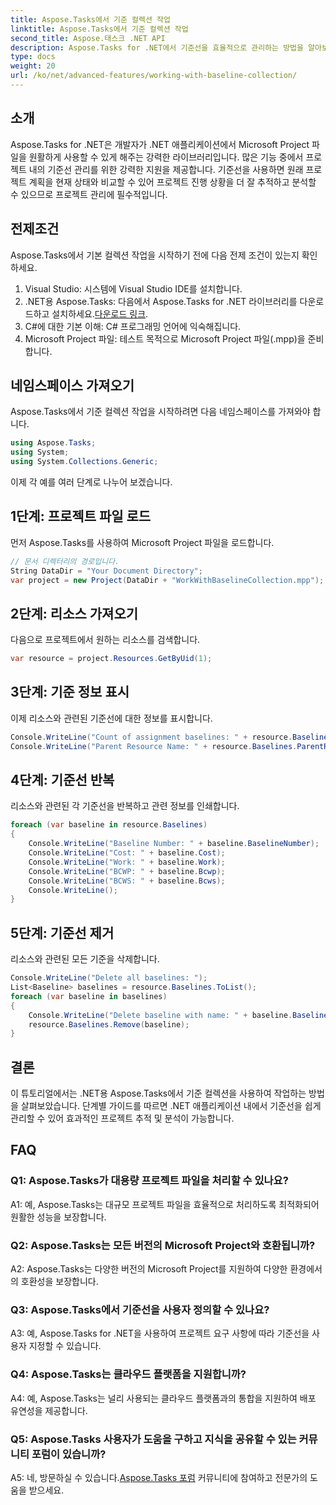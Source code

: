```yaml
---
title: Aspose.Tasks에서 기준 컬렉션 작업
linktitle: Aspose.Tasks에서 기준 컬렉션 작업
second_title: Aspose.태스크 .NET API
description: Aspose.Tasks for .NET에서 기준선을 효율적으로 관리하는 방법을 알아보세요. 단계별 안내를 보려면 포괄적인 튜토리얼을 따르세요.
type: docs
weight: 20
url: /ko/net/advanced-features/working-with-baseline-collection/
---
```

## 소개

Aspose.Tasks for .NET은 개발자가 .NET 애플리케이션에서 Microsoft Project 파일을 원활하게 사용할 수 있게 해주는 강력한 라이브러리입니다. 많은 기능 중에서 프로젝트 내의 기준선 관리를 위한 강력한 지원을 제공합니다. 기준선을 사용하면 원래 프로젝트 계획을 현재 상태와 비교할 수 있어 프로젝트 진행 상황을 더 잘 추적하고 분석할 수 있으므로 프로젝트 관리에 필수적입니다.

## 전제조건

Aspose.Tasks에서 기본 컬렉션 작업을 시작하기 전에 다음 전제 조건이 있는지 확인하세요.

1. Visual Studio: 시스템에 Visual Studio IDE를 설치합니다.
2.  .NET용 Aspose.Tasks: 다음에서 Aspose.Tasks for .NET 라이브러리를 다운로드하고 설치하세요.[다운로드 링크](https://releases.aspose.com/tasks/net/).
3. C#에 대한 기본 이해: C# 프로그래밍 언어에 익숙해집니다.
4. Microsoft Project 파일: 테스트 목적으로 Microsoft Project 파일(.mpp)을 준비합니다.

## 네임스페이스 가져오기

Aspose.Tasks에서 기준 컬렉션 작업을 시작하려면 다음 네임스페이스를 가져와야 합니다.

```csharp
using Aspose.Tasks;
using System;
using System.Collections.Generic;


```

이제 각 예를 여러 단계로 나누어 보겠습니다.

## 1단계: 프로젝트 파일 로드

먼저 Aspose.Tasks를 사용하여 Microsoft Project 파일을 로드합니다.

```csharp
// 문서 디렉터리의 경로입니다.
String DataDir = "Your Document Directory";
var project = new Project(DataDir + "WorkWithBaselineCollection.mpp");
```

## 2단계: 리소스 가져오기

다음으로 프로젝트에서 원하는 리소스를 검색합니다.

```csharp
var resource = project.Resources.GetByUid(1);
```

## 3단계: 기준 정보 표시

이제 리소스와 관련된 기준선에 대한 정보를 표시합니다.

```csharp
Console.WriteLine("Count of assignment baselines: " + resource.Baselines.Count);
Console.WriteLine("Parent Resource Name: " + resource.Baselines.ParentResource.Get(Rsc.Name));
```

## 4단계: 기준선 반복

리소스와 관련된 각 기준선을 반복하고 관련 정보를 인쇄합니다.

```csharp
foreach (var baseline in resource.Baselines)
{
    Console.WriteLine("Baseline Number: " + baseline.BaselineNumber);
    Console.WriteLine("Cost: " + baseline.Cost);
    Console.WriteLine("Work: " + baseline.Work);
    Console.WriteLine("BCWP: " + baseline.Bcwp);
    Console.WriteLine("BCWS: " + baseline.Bcws);
    Console.WriteLine();
}
```

## 5단계: 기준선 제거

리소스와 관련된 모든 기준을 삭제합니다.

```csharp
Console.WriteLine("Delete all baselines: ");
List<Baseline> baselines = resource.Baselines.ToList();
foreach (var baseline in baselines)
{
    Console.WriteLine("Delete baseline with name: " + baseline.BaselineNumber);
    resource.Baselines.Remove(baseline);
}
```

## 결론

이 튜토리얼에서는 .NET용 Aspose.Tasks에서 기준 컬렉션을 사용하여 작업하는 방법을 살펴보았습니다. 단계별 가이드를 따르면 .NET 애플리케이션 내에서 기준선을 쉽게 관리할 수 있어 효과적인 프로젝트 추적 및 분석이 가능합니다.

## FAQ

### Q1: Aspose.Tasks가 대용량 프로젝트 파일을 처리할 수 있나요?

A1: 예, Aspose.Tasks는 대규모 프로젝트 파일을 효율적으로 처리하도록 최적화되어 원활한 성능을 보장합니다.

### Q2: Aspose.Tasks는 모든 버전의 Microsoft Project와 호환됩니까?

A2: Aspose.Tasks는 다양한 버전의 Microsoft Project를 지원하여 다양한 환경에서의 호환성을 보장합니다.

### Q3: Aspose.Tasks에서 기준선을 사용자 정의할 수 있나요?

A3: 예, Aspose.Tasks for .NET을 사용하여 프로젝트 요구 사항에 따라 기준선을 사용자 지정할 수 있습니다.

### Q4: Aspose.Tasks는 클라우드 플랫폼을 지원합니까?

A4: 예, Aspose.Tasks는 널리 사용되는 클라우드 플랫폼과의 통합을 지원하여 배포 유연성을 제공합니다.

### Q5: Aspose.Tasks 사용자가 도움을 구하고 지식을 공유할 수 있는 커뮤니티 포럼이 있습니까?

 A5: 네, 방문하실 수 있습니다.[Aspose.Tasks 포럼](https://forum.aspose.com/c/tasks/15) 커뮤니티에 참여하고 전문가의 도움을 받으세요.